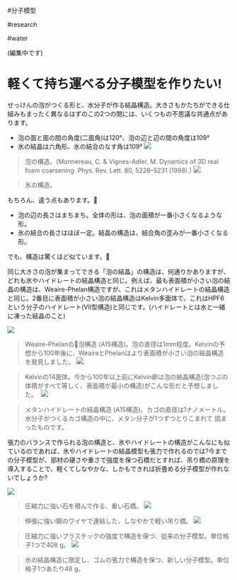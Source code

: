 #分子模型

#research

#water

(編集中です)


# 軽くて持ち運べる分子模型を作りたい!

せっけんの泡がつくる形と、水分子が作る結晶構造。大きさもかたちができる仕組みもまったく異なるはずのこの2つの間には、いくつもの不思議な共通点があります。



* 泡の面と面の間の角度(二面角)は120°、泡の辺と辺の間の角度は109°
* 氷の結晶は六角形、氷の結合のなす角は109°
![](storage:張力による格子模型/droppedImage-767.jpg)

> 泡の構造。(Monnereau, C. & Vignes-Adler, M. Dynamics of 3D real foam coarsening. Phys. Rev. Lett. 80, 5228&#8211;5231 (1998).)
![](storage:張力による格子模型/1024px-Cryst_struct_ice.jpg)

> 氷の構造。


もちろん、違う点もあります。



* 泡の辺の長さはまちまち。全体の形は、泡の面積が一番小さくなるような形。
* 氷の結合の長さはほぼ一定。結晶の構造は、結合角の歪みが一番小さくなる形。


でも、構造は驚くほど似ています。



同じ大きさの泡が集まってできる「泡の結晶」の構造は、何通りかありますが、どれも氷やハイドレートの結晶構造と同じ。例えば、最も表面積が小さい泡の結晶の構造は、Weaire-Phelan構造ですが、これはメタンハイドレートの結晶構造と同じ。2番目に表面積が小さい泡の結晶構造はKelvin多面体で、これはHPF6という分子のハイドレート(VII型構造)と同じです。(ハイドレートとは水と一緒に凍った結晶のこと)

![](storage:張力による格子模型/pasted-image-756.jpg)

> Weaire-Phelanの泡構造 (A15構造)。泡の直径は1mm程度。Kelvinの予想から100年後に、WeaireとPhelanはより表面積が小さい泡の結晶構造&#8232;を発見しました。
![](storage:張力による格子模型/pasted-image-755.jpg)

> Kelvinの14面体。今から100年以上前にKelvin卿は泡の結晶構造(泡つぶの体積がすべて等しく、表面積が最小の構造)がこんな形だと予想しました。&#8232;
![](storage:張力による格子模型/a15x333.merged.sq2-760.jpg)

> メタンハイドレートの結晶構造 (A15構造)。カゴの直径は1ナノメートル。水分子がつくるカゴ構造の中に、メタン分子が1つずつとりこまれて&#8232;固まったものです。


張力のバランスで作られる泡の構造と、氷やハイドレートの構造がこんなにも似ているのであれば、氷やハイドレートの結晶模型も張力で作れるのでは?今までの分子模型が、部材の硬さや重さで強度を保つ石橋だとすれば、吊り橋の原理を導入することで、軽くてしなやかな、しかもできれば折畳める分子模型が作れないでしょうか? 

![](storage:張力による格子模型/pasted-image-600.jpg)

> 圧縮力に強い石を積んで作る、重い石橋。
![](storage:張力による格子模型/pasted-image-563.jpg)

> 伸張に強い鋼のワイヤで連結した、しなやかで軽い吊り橋。
![](storage:張力による格子模型/IMG_0915-527.JPG)

> 圧縮力に強いプラスチックの強度で構造を保つ、従来の分子模型。単位格子1つで408 g。
![](storage:張力による格子模型/pasted-image-small-507.jpg)

> 水の結晶構造に限定し、ゴムの張力で構造を保つ、新しい分子模型。単位格子1つあたり48 g。
